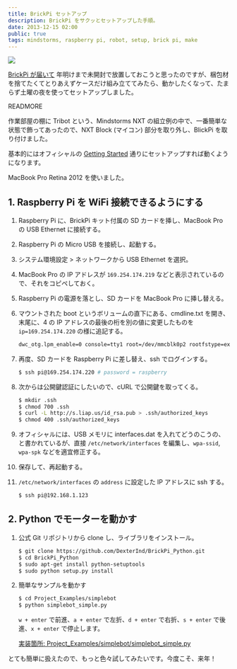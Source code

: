 ```yaml
---
title: BrickPi セットアップ
description: BrickPi をサクッとセットアップした手順。
date: 2013-12-15 02:00
public: true
tags: mindstorms, raspberry pi, robot, setup, brick pi, make
---
```


![](2013-12-15-brick-pi-setup/brick-pi-tribot.jpg)

[BrickPi が届いて](http://ja.ngs.io/2013/12/12/brick-pi/) 年明けまで未開封で放置しておこうと思ったのですが、梱包材を捨てたくてとりあえずケースだけ組み立ててみたら、動かしたくなって、たまらず土曜の夜を使ってセットアップしました。

READMORE

作業部屋の棚に Tribot という、Mindstorms NXT の組立例の中で、一番簡単な状態で飾ってあったので、NXT Block (マイコン) 部分を取り外し、BlickPi を取り付けました。

基本的にはオフィシャルの [Getting Started](http://www.dexterindustries.com/BrickPi/getting-started/) 通りにセットアップすれば動くようになります。

MacBook Pro Retina 2012 を使いました。

## 1. Raspberry Pi を WiFi 接続できるようにする

1. Raspberry Pi に、BrickPi キット付属の SD カードを挿し、MacBook Pro の USB Ethernet に接続する。
2. Raspberry Pi の Micro USB を接続し、起動する。
3. システム環境設定 > ネットワークから USB Ethernet を選択。
4. MacBook Pro の IP アドレスが `169.254.174.219` などと表示されているので、それをコピペしておく。
5. Raspberry Pi の電源を落とし、SD カードを MacBook Pro に挿し替える。
6. マウントされた boot というボリュームの直下にある、cmdline.txt を開き、末尾に、4 の IP アドレスの最後の桁を別の値に変更したものを `ip=169.254.174.220` の様に追記する。

    ```bash
    dwc_otg.lpm_enable=0 console=tty1 root=/dev/mmcblk0p2 rootfstype=ext4 elevator=deadline rootwait ip=169.254.174.220
    ```

7. 再度、SD カードを Raspberry Pi に差し替え、ssh でログインする。

    ```bash
    $ ssh pi@169.254.174.220 # password = raspberry
    ```
8. 次からは公開鍵認証にしたいので、cURL で公開鍵を取ってくる。

    ```bash
    $ mkdir .ssh
    $ chmod 700 .ssh
    $ curl -L http://s.liap.us/id_rsa.pub > .ssh/authorized_keys
    $ chmod 400 .ssh/authorized_keys
    ```

9. オフィシャルには、USB メモリに interfaces.dat を入れてどうのこうの、と書かれているが、直接 `/etc/network/interfaces` を編集し、`wpa-ssid`, `wpa-spk` などを適宜修正する。
10. 保存して、再起動する。
11. `/etc/network/interfaces` の `address` に設定した IP アドレスに ssh する。

    ```bash
    $ ssh pi@192.168.1.123
    ```

## 2. Python でモーターを動かす

1. 公式 Git リポジトリから clone し、ライブラリをインストール。

    ```bash
    $ git clone https://github.com/DexterInd/BrickPi_Python.git
    $ cd BrickPi_Python
    $ sudo apt-get install python-setuptools
    $ sudo python setup.py install
   ```

2. 簡単なサンプルを動かす

    ```bash
    $ cd Project_Examples/simplebot
    $ python simplebot_simple.py
    ```

    `w + enter` で前進、`a + enter` で左折、`d + enter` で右折、`s + enter` で後進、`x + enter` で停止します。

    [実装箇所: Project_Examples/simplebot/simplebot_simple.py](https://github.com/DexterInd/BrickPi_Python/blob/master/Project_Examples/simplebot/simplebot_simple.py#L58)

とても簡単に扱えたので、もっと色々試してみたいです。今度こそ、来年！
